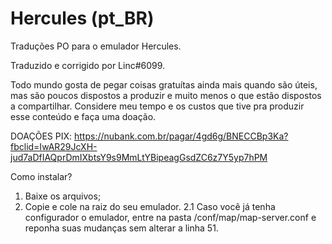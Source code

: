 # Hercules (pt_BR)
Traduções PO para o emulador Hercules.

Traduzido e corrigido por Linc#6099.

Todo mundo gosta de pegar coisas gratuítas ainda mais quando são úteis, mas são poucos dispostos a produzir e muito menos o que estão dispostos a compartilhar. Considere meu tempo e os custos que tive pra produzir esse conteúdo e faça uma doação.

DOAÇÕES PIX: https://nubank.com.br/pagar/4gd6g/BNECCBp3Ka?fbclid=IwAR29JcXH-jud7aDfIAQprDmIXbtsY9s9MmLtYBipeagGsdZC6z7Y5yp7hPM

Como instalar?
1. Baixe os arquivos;
2. Copie e cole na raiz do seu emulador.
 2.1 Caso você já tenha configurador o emulador, entre na pasta /conf/map/map-server.conf e reponha suas mudanças sem alterar a linha 51.
